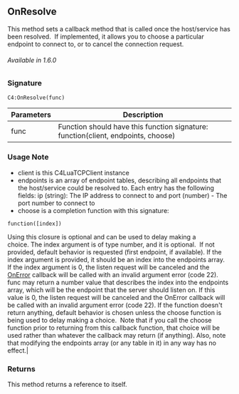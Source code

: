 
## OnResolve

This method sets a callback method that is called once the host/service has been resolved.  If implemented, it allows you to choose a particular endpoint to connect to, or to cancel the connection request.

###### Available in 1.6.0


### Signature

`C4:OnResolve(func)`


| Parameters | Description |
| --- | --- |
| func | Function should have this function signature:  function(client, endpoints, choose) |


### Usage Note

- client is this C4LuaTCPClient instance 
- endpoints is an array of endpoint tables, describing all endpoints that the host/service could be resolved to. Each entry has the following fields:  ip (string): The IP address to connect to and  port (number) -  The port number to connect to 
- choose is a completion function with this signature: 

`function([index])` 

Using this closure is optional and can be used to delay making a choice. The index argument is of type number, and it is optional.  If not provided, default behavior is requested (first endpoint, if available). If the index argument is provided, it should be an index into the endpoints array.  If the index argument is 0, the listen request will be canceled and the [OnError][1] callback will be called with an invalid argument error (code 22). func may return a number value that describes the index into the endpoints array, which will be the endpoint that the server should listen on. If this value is 0, the listen request will be canceled and the OnError callback will be called with an invalid argument error (code 22). If the function doesn't return anything, default behavior is chosen unless the choose function is being used to delay making a choice.  Note that if you call the choose function prior to returning from this callback function, that choice will be used rather than whatever the callback may return (if anything). Also, note that modifying the endpoints array (or any table in it) in any way has no effect.|


### Returns

This method returns a reference to itself.

[1]:	https://control4.github.io/docs-driverworks-api/#onerror